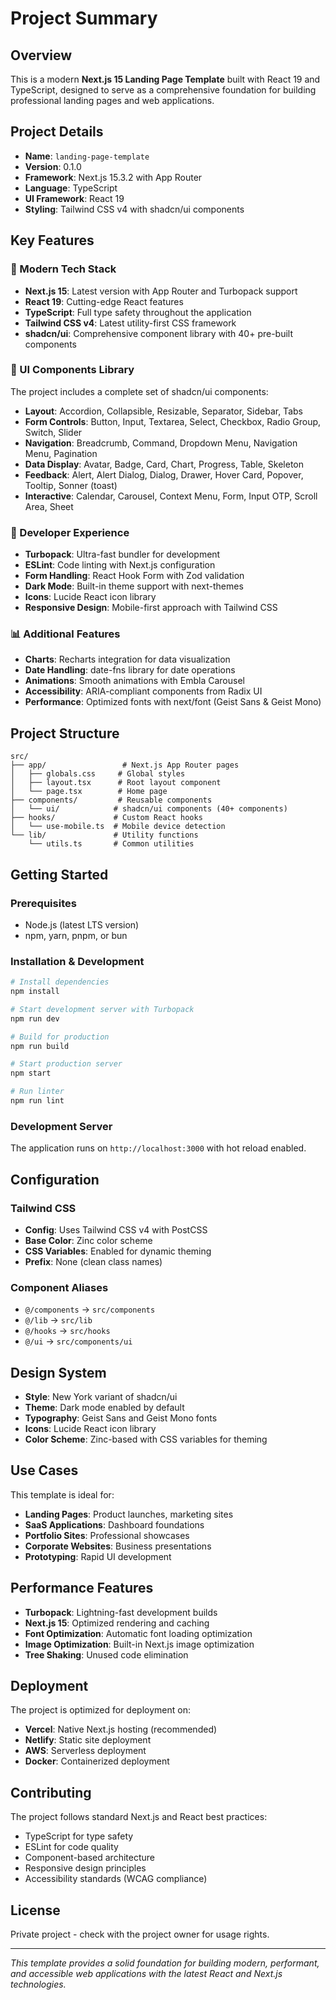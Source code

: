 # Project Summary

## Overview
This is a modern **Next.js 15 Landing Page Template** built with React 19 and TypeScript, designed to serve as a comprehensive foundation for building professional landing pages and web applications.

## Project Details
- **Name**: `landing-page-template`
- **Version**: 0.1.0
- **Framework**: Next.js 15.3.2 with App Router
- **Language**: TypeScript
- **UI Framework**: React 19
- **Styling**: Tailwind CSS v4 with shadcn/ui components

## Key Features

### 🚀 Modern Tech Stack
- **Next.js 15**: Latest version with App Router and Turbopack support
- **React 19**: Cutting-edge React features
- **TypeScript**: Full type safety throughout the application
- **Tailwind CSS v4**: Latest utility-first CSS framework
- **shadcn/ui**: Comprehensive component library with 40+ pre-built components

### 🎨 UI Components Library
The project includes a complete set of shadcn/ui components:
- **Layout**: Accordion, Collapsible, Resizable, Separator, Sidebar, Tabs
- **Form Controls**: Button, Input, Textarea, Select, Checkbox, Radio Group, Switch, Slider
- **Navigation**: Breadcrumb, Command, Dropdown Menu, Navigation Menu, Pagination
- **Data Display**: Avatar, Badge, Card, Chart, Progress, Table, Skeleton
- **Feedback**: Alert, Alert Dialog, Dialog, Drawer, Hover Card, Popover, Tooltip, Sonner (toast)
- **Interactive**: Calendar, Carousel, Context Menu, Form, Input OTP, Scroll Area, Sheet

### 🔧 Developer Experience
- **Turbopack**: Ultra-fast bundler for development
- **ESLint**: Code linting with Next.js configuration
- **Form Handling**: React Hook Form with Zod validation
- **Dark Mode**: Built-in theme support with next-themes
- **Icons**: Lucide React icon library
- **Responsive Design**: Mobile-first approach with Tailwind CSS

### 📊 Additional Features
- **Charts**: Recharts integration for data visualization
- **Date Handling**: date-fns library for date operations
- **Animations**: Smooth animations with Embla Carousel
- **Accessibility**: ARIA-compliant components from Radix UI
- **Performance**: Optimized fonts with next/font (Geist Sans & Geist Mono)

## Project Structure
```
src/
├── app/                 # Next.js App Router pages
│   ├── globals.css     # Global styles
│   ├── layout.tsx      # Root layout component
│   └── page.tsx        # Home page
├── components/         # Reusable components
│   └── ui/            # shadcn/ui components (40+ components)
├── hooks/             # Custom React hooks
│   └── use-mobile.ts  # Mobile device detection
└── lib/               # Utility functions
    └── utils.ts       # Common utilities
```

## Getting Started

### Prerequisites
- Node.js (latest LTS version)
- npm, yarn, pnpm, or bun

### Installation & Development
```bash
# Install dependencies
npm install

# Start development server with Turbopack
npm run dev

# Build for production
npm run build

# Start production server
npm start

# Run linter
npm run lint
```

### Development Server
The application runs on `http://localhost:3000` with hot reload enabled.

## Configuration

### Tailwind CSS
- **Config**: Uses Tailwind CSS v4 with PostCSS
- **Base Color**: Zinc color scheme
- **CSS Variables**: Enabled for dynamic theming
- **Prefix**: None (clean class names)

### Component Aliases
- `@/components` → `src/components`
- `@/lib` → `src/lib`
- `@/hooks` → `src/hooks`
- `@/ui` → `src/components/ui`

## Design System
- **Style**: New York variant of shadcn/ui
- **Theme**: Dark mode enabled by default
- **Typography**: Geist Sans and Geist Mono fonts
- **Icons**: Lucide React icon library
- **Color Scheme**: Zinc-based with CSS variables for theming

## Use Cases
This template is ideal for:
- **Landing Pages**: Product launches, marketing sites
- **SaaS Applications**: Dashboard foundations
- **Portfolio Sites**: Professional showcases
- **Corporate Websites**: Business presentations
- **Prototyping**: Rapid UI development

## Performance Features
- **Turbopack**: Lightning-fast development builds
- **Next.js 15**: Optimized rendering and caching
- **Font Optimization**: Automatic font loading optimization
- **Image Optimization**: Built-in Next.js image optimization
- **Tree Shaking**: Unused code elimination

## Deployment
The project is optimized for deployment on:
- **Vercel**: Native Next.js hosting (recommended)
- **Netlify**: Static site deployment
- **AWS**: Serverless deployment
- **Docker**: Containerized deployment

## Contributing
The project follows standard Next.js and React best practices:
- TypeScript for type safety
- ESLint for code quality
- Component-based architecture
- Responsive design principles
- Accessibility standards (WCAG compliance)

## License
Private project - check with the project owner for usage rights.

---

*This template provides a solid foundation for building modern, performant, and accessible web applications with the latest React and Next.js technologies.*
